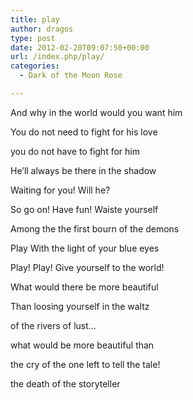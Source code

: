 ```yaml
---
title: play
author: dragos
type: post
date: 2012-02-20T09:07:50+00:00
url: /index.php/play/
categories:
  - Dark of the Moon Rose

---
```

And why in the world would you want him
  
You do not need to fight for his love
  
you do not have to fight for him
  
He&#8217;ll always be there in the shadow
  
Waiting for you! Will he?

So go on! Have fun! Waiste yourself
  
Among the the first bourn of the demons
  
Play With the light of your blue eyes
  
Play! Play! Give yourself to the world!<!--more-->


  
What would there be more beautiful
  
Than loosing yourself in the waltz
  
of the rivers of lust&#8230;

what would be more beautiful than
  
the cry of the one left to tell the tale!
  
the death of the storyteller